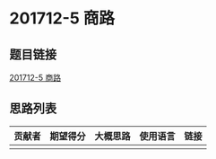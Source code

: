 # 201712-5 商路

## 题目链接

[201712-5 商路](http://118.190.20.162/view.page?gpid=T64)

## 思路列表

| 贡献者 | 期望得分 | 大概思路 | 使用语言 | 链接 |
| :-: | :-: | :-: | :-: | :-: | 
|  |  |  |  |  |
